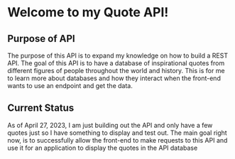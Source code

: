 # Welcome to my Quote API!

## Purpose of API
The purpose of this API is to expand my knowledge on how to build a REST API. The goal of this API is to have a database of inspirational quotes from different figures of people throughout the world and history. This is for me to learn more about databases and how they interact when the front-end wants to use an endpoint and get the data. 

## Current Status
As of April 27, 2023, I am just building out the API and only have a few quotes just so I have something to display and test out. The main goal right now, is to successfully allow the front-end to make requests to this API and use it for an application to display the quotes in the API database